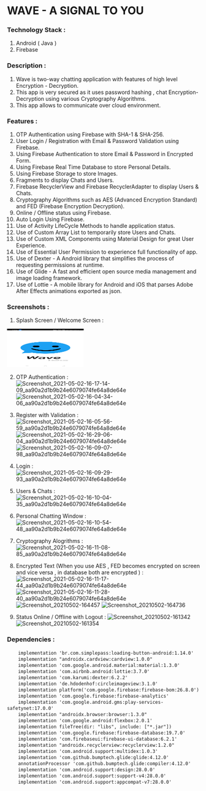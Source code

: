 # WAVE - A SIGNAL TO YOU

### Technology Stack :
1. Android ( Java )
2. Firebase


### Description :
1. Wave is two-way chatting application with features of high level Encryption - Decryption.
2. This app is very secured as it uses password hashing , chat Encryption-Decryption using various Cryptography Algorithms. 
3. This app allows to communicate over cloud environment.

### Features :
1. OTP Authentication using Firebase with SHA-1 & SHA-256.
2. User Login / Registration with Email & Password Validation using Firebase.
3. Using Firebase Authentication to store Email & Password in Encrypted Form.
4. Using Firebase Real Time Database to store Personal Details.
5. Using Firebase Storage to store Images.
6. Fragments to display Chats and Users.
7. Firebase RecyclerView and Firebase RecyclerAdapter to display Users & Chats.
8. Cryptography Algorithms such as AES (Advanced Encryption Standard) and FED (Firebase Encryption Decryption).
9. Online / Offline status using Firebase.
10. Auto Login Using Firebase.
11. Use of Activity LifeCycle Methods to handle application status.
12. Use of Custom Array List to temporarily store Users and Chats.
13. Use of Custom XML Components using Material Design for great User Experience.
14. Use of Essential User Permission to experience full functionality of app.
15. Use of Dexter - A Android library that simplifies the process of requesting permissions at runtime.
16. Use of Glide - A fast and efficient open source media management and image loading framework.
17. Use of Lottie - A mobile library for Android and iOS that parses Adobe After Effects animations exported as json.


### Screenshots :

1. Splash Screen / Welcome Screen :
<img src="https://github.com/shreyas-mante/Wave---A-Signal-To-You/blob/main/Screenshots/Screenshot_2021-05-02-16-03-55-77_aa90a2d1b9b24e6079074fe64a8de64e.jpg" width="200" height="100"/>

2. OTP Authentication :
![Screenshot_2021-05-02-16-17-14-09_aa90a2d1b9b24e6079074fe64a8de64e](https://user-images.githubusercontent.com/47007703/116810551-0d1bc300-ab62-11eb-82cf-be363b494510.jpg)
![Screenshot_2021-05-02-16-04-34-06_aa90a2d1b9b24e6079074fe64a8de64e](https://user-images.githubusercontent.com/47007703/116810557-13aa3a80-ab62-11eb-9e7d-04add60bde45.jpg)


3. Register with Validation :
![Screenshot_2021-05-02-16-05-56-59_aa90a2d1b9b24e6079074fe64a8de64e](https://user-images.githubusercontent.com/47007703/116810580-2ae92800-ab62-11eb-841e-79da1b4d33e6.jpg)
![Screenshot_2021-05-02-16-29-06-04_aa90a2d1b9b24e6079074fe64a8de64e](https://user-images.githubusercontent.com/47007703/116810862-b57e5700-ab63-11eb-9938-963cb38cc5fa.jpg)
![Screenshot_2021-05-02-16-09-07-98_aa90a2d1b9b24e6079074fe64a8de64e](https://user-images.githubusercontent.com/47007703/116810582-2c1a5500-ab62-11eb-8bb6-cd5fc4fb4109.jpg)


4. Login :
![Screenshot_2021-05-02-16-09-29-93_aa90a2d1b9b24e6079074fe64a8de64e](https://user-images.githubusercontent.com/47007703/116810659-b2cf3200-ab62-11eb-8880-e0b40329eaca.jpg)


5. Users & Chats :
![Screenshot_2021-05-02-16-10-04-35_aa90a2d1b9b24e6079074fe64a8de64e](https://user-images.githubusercontent.com/47007703/116810667-bbc00380-ab62-11eb-92f1-752a1fd99bfd.jpg)


6. Personal Chatting Window : 
![Screenshot_2021-05-02-16-10-54-48_aa90a2d1b9b24e6079074fe64a8de64e](https://user-images.githubusercontent.com/47007703/116810706-edd16580-ab62-11eb-9730-aa506cacfb91.jpg)

7. Cryptography Alogrithms :
![Screenshot_2021-05-02-16-11-08-85_aa90a2d1b9b24e6079074fe64a8de64e](https://user-images.githubusercontent.com/47007703/116810722-0477bc80-ab63-11eb-935a-081e94af4c5f.jpg)

8. Encrypted Text (When you use AES , FED becomes encrypted on screen and vice versa , in database both are encrypted )  : 
![Screenshot_2021-05-02-16-11-17-44_aa90a2d1b9b24e6079074fe64a8de64e](https://user-images.githubusercontent.com/47007703/116810735-13f70580-ab63-11eb-80b6-3990af5d0b83.jpg)
![Screenshot_2021-05-02-16-11-28-40_aa90a2d1b9b24e6079074fe64a8de64e](https://user-images.githubusercontent.com/47007703/116810736-15283280-ab63-11eb-8ec2-ec1f73f889ff.jpg)
![Screenshot_20210502-164457](https://user-images.githubusercontent.com/47007703/116811340-71408600-ab66-11eb-8e4a-03ac7a3c2950.png)
![Screenshot_20210502-164736](https://user-images.githubusercontent.com/47007703/116811341-7271b300-ab66-11eb-9a2a-a68467da20f7.png)


9. Status Online / Offline with Logout :
![Screenshot_20210502-161342](https://user-images.githubusercontent.com/47007703/116811367-9503cc00-ab66-11eb-8fca-d26a22bec9c4.png)
![Screenshot_20210502-161354](https://user-images.githubusercontent.com/47007703/116811369-9634f900-ab66-11eb-9bfd-7e5a03900a67.png)


### Dependencies :
```
    implementation 'br.com.simplepass:loading-button-android:1.14.0'
    implementation "androidx.cardview:cardview:1.0.0"
    implementation 'com.google.android.material:material:1.3.0'
    implementation 'com.airbnb.android:lottie:3.7.0'
    implementation 'com.karumi:dexter:6.2.2'
    implementation 'de.hdodenhof:circleimageview:3.1.0'
    implementation platform('com.google.firebase:firebase-bom:26.8.0')
    implementation 'com.google.firebase:firebase-analytics'
    implementation 'com.google.android.gms:play-services-safetynet:17.0.0'
    implementation "androidx.browser:browser:1.3.0"
    implementation 'com.google.android:flexbox:2.0.1'
    implementation fileTree(dir: "libs", include: ["*.jar"])
    implementation 'com.google.firebase:firebase-database:19.7.0'
    implementation 'com.firebaseui:firebase-ui-database:6.2.1'
    implementation "androidx.recyclerview:recyclerview:1.2.0"
    implementation 'com.android.support:multidex:1.0.3'
    implementation 'com.github.bumptech.glide:glide:4.12.0'
    annotationProcessor 'com.github.bumptech.glide:compiler:4.12.0'
    implementation 'com.android.support:design:28.0.0'
    implementation 'com.android.support:support-v4:28.0.0'
    implementation 'com.android.support:appcompat-v7:28.0.0'
```
